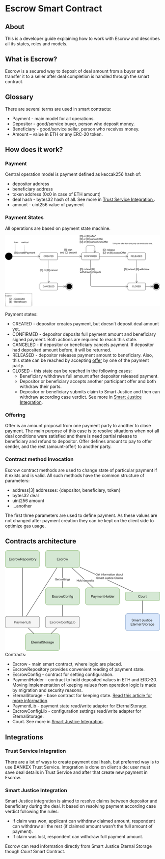# Escrow Smart Contract

## About
This is a developer guide explaining how to work with Escrow and describes all its states, roles and models.

## What is Escrow?
Escrow is a secured way to deposit of deal amount from a buyer and transfer it to a seller after deal completion is handled through the smart contract.

## Glossary
There are several terms are used in smart contracts:
* Payment - main model for all operations.
* Depositor - good/service buyer, person who deposit money.
* Beneficiary - good/service seller, person who receives money.
* Amount – value in ETH or any ERC-20 token.

## How does it work?

### Payment
Central operation model is payment defined as keccak256 hash of:
* depositor address
* beneficiary address
* token address (0x0 in case of ETH amount)
* deal hash - bytes32 hash of all. See more in [Trust Service Integration ](#trust-service-integration).
* amount - uint256 value of payment

### Payment States
All operations are based on payment state machine.

![Payment state machine](./docs/payment-state-machine.png)

Payment states:
* CREATED - depositor creates payment, but doesn't deposit deal amount yet. 
* CONFIRMED - depositor deposits full payment amount and beneficiary signed payment. Both actions are required to reach this state.
* CANCELED - if depositor or beneficiary cancels payment. If depositor had deposited amount before, it will be returned.
* RELEASED - depositor releases payment amount to beneficiary. Also, this state can be reached by accepting [offer](#offering) by one of the payment party.
* CLOSED - this state can be reached in the following cases:
    * Beneficiary withdraws full amount after depositor released payment.
    * Depositor or beneficiary accepts another participant offer and both withdraw their parts.
    * Depositor or beneficiary submits claim to Smart Justice and then can withdraw according case verdict. See more in [Smart Justice Integration](#smart-justice-integration).

### Offering

Offer is an amount proposal from one payment party to another to close payment. The main purpose of this case is to resolve situations when not all deal conditions were satisfied and there is need partial release to beneficiary and refund to depositor.
Offer defines amount to pay to offer sender, and the rest (amount-offer) to another party.


### Contract method invocation 

Escrow contract methods are used to change state of particular payment if it exists and is valid. All such methods have the common structure of parameters:
* address[3] addresses: {depositor, beneficiary, token}
* bytes32 deal
* uint256 amount
* ...another

The first three parameters are used to define payment. As these values are not changed after payment creation they can be kept on the client side to optimize gas usage.

## Contracts architecture
![Payment state machine](./docs/contracts-architecture.png)
Contracts:
* Escrow - main smart contract, where logic are placed.
* EscrowRepository provides convenient reading of payment state.
* EscrowConfig - contract for setting configuration.
* PaymentHolder - contract to hold deposited values in ETH and ERC-20. Moving implementation of keeping values from operation logic is made by migration and security reasons.
* EternalStorage - base contract for keeping state. [Read this article for more information](https://medium.com/rocket-pool/upgradable-solidity-contract-design-54789205276d).
* PaymentLib - payment state read/write adapter for EternalStorage.
* EscrowConfigLib - configuration settings read/write adapter for EternalStorage.
* Court. See more in [Smart Justice Integration](#smart-justice-integration).


## Integrations

### Trust Service Integration 
There are a lot of ways to create payment deal hash, but preferred way is to use BANKEX Trust Service. Integration is done on client side: user must save deal details in Trust Service and after that create new payment in Escrow.

### Smart Justice Integration
Smart Justice integration is aimed to resolve claims between depositor and beneficiary during the deal. It based on resolving payment according case verdict following the rules:
* If claim was won, applicant can withdraw claimed amount, respondent can withdraw all the rest (if claimed amount wasn't the full amount of payment).
* If claim was lost, respondent can withdraw full payment amount.

Escrow can read information directly from Smart Justice Eternal Storage though *Court* Smart Contract.